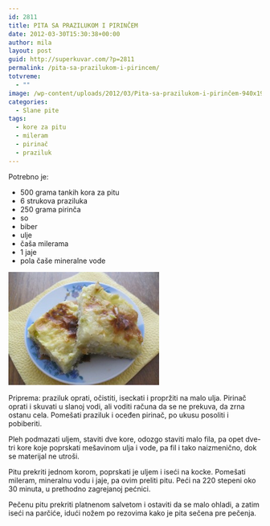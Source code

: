 ```yaml
---
id: 2811
title: PITA SA PRAZILUKOM I PIRINČEM
date: 2012-03-30T15:30:38+00:00
author: mila
layout: post
guid: http://superkuvar.com/?p=2811
permalink: /pita-sa-prazilukom-i-pirincem/
totvreme:
  - ""
image: /wp-content/uploads/2012/03/Pita-sa-prazilukom-i-pirinčem-940x198.jpg
categories:
  - Slane pite
tags:
  - kore za pitu
  - mileram
  - pirinač
  - praziluk
---
```

Potrebno je:

  * 500 grama tankih kora za pitu
  * 6 strukova praziluka
  * 250 grama pirinča
  * so
  * biber
  * ulje
  * čaša milerama
  * 1 jaje
  * pola čaše mineralne vode

<img class="alignnone size-medium wp-image-2841" title="Pita sa prazilukom i pirinčem" src="/wp-content/uploads/2012/03/Pita-sa-prazilukom-i-pirinčem-300x225.jpg" alt="" width="300" height="225" /> 

Priprema: praziluk oprati, očistiti, iseckati i propržiti na malo ulja. Pirinač oprati i skuvati u slanoj vodi, ali voditi računa da se ne prekuva, da zrna ostanu cela. Pomešati praziluk i oceđen pirinač, po ukusu posoliti i pobiberiti.

Pleh podmazati uljem, staviti dve kore, odozgo staviti malo fila, pa opet dve-tri kore koje poprskati mešavinom ulja i vode, pa fil i tako naizmenično, dok se materijal ne utroši.

Pitu prekriti jednom korom, poprskati je uljem i iseći na kocke. Pomešati mileram, mineralnu vodu i jaje, pa ovim preliti pitu. Peći na 220 stepeni oko 30 minuta, u prethodno zagrejanoj pećnici.

Pečenu pitu prekriti platnenom salvetom i ostaviti da se malo ohladi, a zatim iseći na parčiće, idući nožem po rezovima kako je pita sečena pre pečenja.